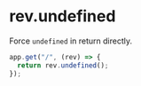 # rev.undefined

Force `undefined` in return directly.

```js
app.get("/", (rev) => {
  return rev.undefined();
});
```
